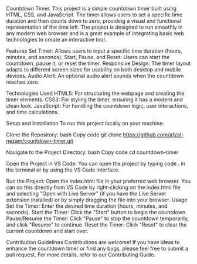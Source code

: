 Countdown Timer.
This project is a simple countdown timer built using HTML, CSS, and JavaScript. The timer allows users to set a specific time duration and then counts down to zero, providing a visual and functional representation of the time left. The project is designed to run smoothly in any modern web browser and is a great example of integrating basic web technologies to create an interactive tool.

Features
Set Timer: Allows users to input a specific time duration (hours, minutes, and seconds).
Start, Pause, and Reset: Users can start the countdown, pause it, or reset the timer.
Responsive Design: The timer layout adapts to different screen sizes for usability on both desktop and mobile devices.
Audio Alert: An optional audio alert sounds when the countdown reaches zero.

Technologies Used
HTML5: For structuring the webpage and creating the timer elements.
CSS3: For styling the timer, ensuring it has a modern and clean look.
JavaScript: For handling the countdown logic, user interactions, and time calculations.

Setup and Installation
To run this project locally on your machine:

Clone the Repository:
bash
Copy code
git clone https://github.com/afzal-nezam/countdown-timer.git

Navigate to the Project Directory:
bash
Copy code
cd countdown-timer

Open the Project in VS Code:
You can open the project by typing code . in the terminal or by using the VS Code interface.

Run the Project:
Open the index.html file in your preferred web browser. You can do this directly from VS Code by right-clicking on the index.html file and selecting "Open with Live Server" (if you have the Live Server extension installed) or by simply dragging the file into your browser.
Usage
Set the Timer: Enter the desired time duration (hours, minutes, and seconds).
Start the Timer: Click the "Start" button to begin the countdown.
Pause/Resume the Timer: Click "Pause" to stop the countdown temporarily, and click "Resume" to continue.
Reset the Timer: Click "Reset" to clear the current countdown and start over.

Contribution Guidelines
Contributions are welcome! If you have ideas to enhance the countdown timer or find any bugs, please feel free to submit a pull request. For more details, refer to our Contributing Guide.

